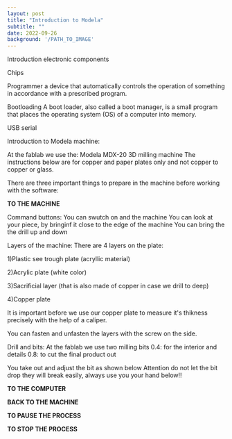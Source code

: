 ```yaml
---
layout: post
title: "Introduction to Modela"
subtitle: ""
date: 2022-09-26
background: '/PATH_TO_IMAGE'
---
```

 Introduction electronic components 

Chips


Programmer
a device that automatically controls the operation of something in accordance with a prescribed program.

Bootloading
A boot loader, also called a boot manager, is a small program that places the operating system (OS) of a computer into memory.

USB serial


Introduction to Modela machine:

At the fablab we use the: Modela MDX-20 3D milling machine
The instructions below are for copper and paper plates only and not copper to copper or glass. 

There are three important things to prepare in the machine before working with the software:


**TO THE MACHINE**


Command buttons: 
You can swutch on and the machine
You can look at your piece, by bringinf it close to the edge of the machine
You can bring the the drill up and down


Layers of the machine:
There are 4 layers on the plate:


1)Plastic see trough plate (acryllic material)

2)Acrylic plate (white color)

3)Sacrificial layer (that is also made of copper in case we drill to deep)

4)Copper plate

It is important before we use our copper plate to measure it's thikness precisely with the help of a caliper.

You can fasten and unfasten the layers with the screw on the side.

Drill and bits:
At the fablab we use two milling bits
0.4: for the interior and details
0.8: to cut the final product out

You take out and adjust the bit as shown below
Attention do not let the bit drop they will break easily, always use you your hand below!!




**TO THE COMPUTER**


**BACK TO THE MACHINE**


**TO PAUSE THE PROCESS**


**TO STOP THE PROCESS**



